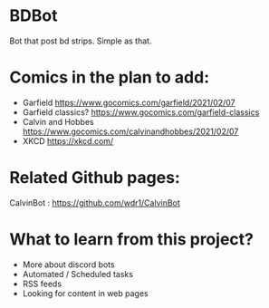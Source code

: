 # BDBot

Bot that post bd strips. Simple as that.

# Comics in the plan to add:
- Garfield https://www.gocomics.com/garfield/2021/02/07
- Garfield classics? https://www.gocomics.com/garfield-classics
- Calvin and Hobbes https://www.gocomics.com/calvinandhobbes/2021/02/07
- XKCD https://xkcd.com/

# Related Github pages: 
CalvinBot : https://github.com/wdr1/CalvinBot

# What to learn from this project?
- More about discord bots
- Automated / Scheduled tasks
- RSS feeds
- Looking for content in web pages
